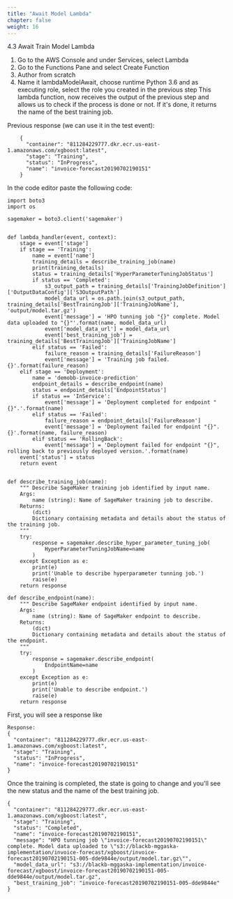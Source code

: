 ```yaml
---
title: "Await Model Lambda"
chapter: false
weight: 16
---
```


4.3 Await Train Model Lambda
1. Go to the AWS Console and under Services, select Lambda
2. Go to the Functions Pane and select Create Function
3. Author from scratch
4. Name it lambdaModelAwait, choose runtime Python 3.6 and as executing role, select the role you created in the previous step
This lambda function, now receives the output of the previous step and allows us to check if the process is done or not. If it's done, it returns the name of the best training job.

Previous response (we can use it in the test event):
```
    {
      "container": "811284229777.dkr.ecr.us-east-1.amazonaws.com/xgboost:latest",
      "stage": "Training",
      "status": "InProgress",
      "name": "invoice-forecast20190702190151"
    }
```
In the code editor paste the following code:

```
import boto3
import os

sagemaker = boto3.client('sagemaker')


def lambda_handler(event, context):
    stage = event['stage']
    if stage == 'Training':
        name = event['name']
        training_details = describe_training_job(name)
        print(training_details)
        status = training_details['HyperParameterTuningJobStatus']
        if status == 'Completed':
            s3_output_path = training_details['TrainingJobDefinition']['OutputDataConfig']['S3OutputPath']
            model_data_url = os.path.join(s3_output_path, training_details['BestTrainingJob']['TrainingJobName'], 'output/model.tar.gz')
            event['message'] = 'HPO tunning job "{}" complete. Model data uploaded to "{}"'.format(name, model_data_url)
            event['model_data_url'] = model_data_url
            event['best_training_job'] = training_details['BestTrainingJob']['TrainingJobName']
        elif status == 'Failed':
            failure_reason = training_details['FailureReason']
            event['message'] = 'Training job failed. {}'.format(failure_reason)
    elif stage == 'Deployment':
        name = 'demobb-invoice-prediction'
        endpoint_details = describe_endpoint(name)
        status = endpoint_details['EndpointStatus']
        if status == 'InService':
            event['message'] = 'Deployment completed for endpoint "{}".'.format(name)
        elif status == 'Failed':
            failure_reason = endpoint_details['FailureReason']
            event['message'] = 'Deployment failed for endpoint "{}". {}'.format(name, failure_reason)
        elif status == 'RollingBack':
            event['message'] = 'Deployment failed for endpoint "{}", rolling back to previously deployed version.'.format(name)
    event['status'] = status
    return event


def describe_training_job(name):
    """ Describe SageMaker training job identified by input name.
    Args:
        name (string): Name of SageMaker training job to describe.
    Returns:
        (dict)
        Dictionary containing metadata and details about the status of the training job.
    """
    try:
        response = sagemaker.describe_hyper_parameter_tuning_job(
            HyperParameterTuningJobName=name
        )
    except Exception as e:
        print(e)
        print('Unable to describe hyperparameter tunning job.')
        raise(e)
    return response

def describe_endpoint(name):
    """ Describe SageMaker endpoint identified by input name.
    Args:
        name (string): Name of SageMaker endpoint to describe.
    Returns:
        (dict)
        Dictionary containing metadata and details about the status of the endpoint.
    """
    try:
        response = sagemaker.describe_endpoint(
            EndpointName=name
        )
    except Exception as e:
        print(e)
        print('Unable to describe endpoint.')
        raise(e)
    return response
```
First, you will see a response like
```
Response:
{
  "container": "811284229777.dkr.ecr.us-east-1.amazonaws.com/xgboost:latest",
  "stage": "Training",
  "status": "InProgress",
  "name": "invoice-forecast20190702190151"
}
```
Once the training is completed, the state is going to change and you'll see the new status and the name of the best training job.
```
{
  "container": "811284229777.dkr.ecr.us-east-1.amazonaws.com/xgboost:latest",
  "stage": "Training",
  "status": "Completed",
  "name": "invoice-forecast20190702190151",
  "message": "HPO tunning job \"invoice-forecast20190702190151\" complete. Model data uploaded to \"s3://blackb-mggaska-implementation/invoice-forecast/xgboost/invoice-forecast20190702190151-005-dde9844e/output/model.tar.gz\"",
  "model_data_url": "s3://blackb-mggaska-implementation/invoice-forecast/xgboost/invoice-forecast20190702190151-005-dde9844e/output/model.tar.gz",
  "best_training_job": "invoice-forecast20190702190151-005-dde9844e"
}
```
